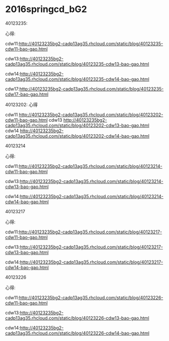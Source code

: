 # 2016springcd_bG2

40123235:

心得:

cdw11:http://40123235bg2-cadp13ag35.rhcloud.com/static/blog/40123235-cdw11-bao-gao.html

cdw13:http://40123235bg2-cadp13ag35.rhcloud.com/static/blog/40123235-cdw13-bao-gao.html

cdw14:http://40123235bg2-cadp13ag35.rhcloud.com/static/blog/40123235-cdw14-bao-gao.html

cdw17:http://40123235bg2-cadp13ag35.rhcloud.com/static/blog/40123235-cdw17-bao-gao.html

40123202:
心得

cdw11 http://40123235bg2-cadp13ag35.rhcloud.com/static/blog/40123202-cdw11-bao-gao.html
cdw13 http://40123235bg2-cadp13ag35.rhcloud.com/static/blog/40123202-cdw13-bao-gao.html
cdw14 http://40123235bg2-cadp13ag35.rhcloud.com/static/blog/40123202-cdw14-bao-gao.html

40123214

心得:

cdw11:http://40123235bg2-cadp13ag35.rhcloud.com/static/blog/40123214-cdw11-bao-gao.html

cdw13:http://40123235bg2-cadp13ag35.rhcloud.com/static/blog/40123214-cdw13-bao-gao.html

cdw14:http://40123235bg2-cadp13ag35.rhcloud.com/static/blog/40123214-cdw14-bao-gao.html

40123217

心得:

cdw11:http://40123235bg2-cadp13ag35.rhcloud.com/static/blog/40123217-cdw11-bao-gao.html

cdw13:http://40123235bg2-cadp13ag35.rhcloud.com/static/blog/40123217-cdw13-bao-gao.html

cdw14:http://40123235bg2-cadp13ag35.rhcloud.com/static/blog/40123217-cdw14-bao-gao.html

40123226

心得:

cdw11:http://40123235bg2-cadp13ag35.rhcloud.com/static/blog/40123226-cdw11-bao-gao.html

cdw13:http://40123235bg2-cadp13ag35.rhcloud.com/static/blog/40123226-cdw13-bao-gao.html

cdw14:http://40123235bg2-cadp13ag35.rhcloud.com/static/blog/40123226-cdw14-bao-gao.html

